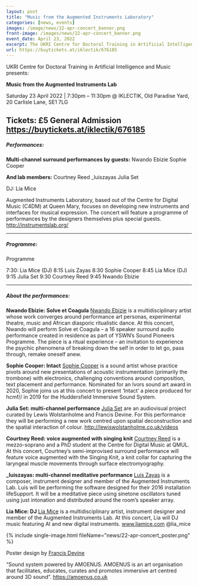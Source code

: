 ```yaml
---
layout: post
title: "Music from the Augmented Instruments Laboratory"
categories: [news, events]
images: /image/news/22-apr-concert_banner.png
front-image: /images/news/22-apr-concert_banner.png
event_date: April 23, 2022
excerpt: The UKRI Centre for Doctoral Training in Artificial Intelligence and Music presents the third edition of Music from the Augmented Instruments Lab.
url: https://buytickets.at/iklectik/676185
---
```


<!-- After the great success of its first edition, the Augmented Instruments Lab proudly invites you to attend the second (online) edition of **Music from the Augmented Instruments Laboratory**. On this occasion the concert will feature AV compositions, augmented instruments and voices, large-scale instruments, as well as interviews conducted by members of our laboratory.

**Save the date: Tuesday 23 November 2021, 7:00PM (GMT) - [Augmented Instruments Lab YouTube channel](https://youtu.be/axn_wQM_I_c)**

---------------------

##### Performances:

- [MrUnderwood](http://www.mrunderwood.co.uk/) - ams

- [Julia Set](https://juliaset.bandcamp.com/) - AV performance

- [Courtney Reed](https://courtneynreed.wordpress.com/) & [Andrea Martelloni](https://www.linkedin.com/in/andrea-martelloni-7ab10a60/) – augmented acoustic guitar, voice augmented with EMG

- [Lia Mice](https://www.liamice.com/)’s Chaos Bells performed by A’Bear, Andrew Booker, Angela Last, Blue Loop, Bubble People, Clive Thomas, Lizzie Wilson, nagasaki45, Phillip Raymond Goodman, PolyphonieFae Harmer.

---------------------

##### Interviews:

- [Nwando Ebizie](https://www.nwandoebizie.com/) - Distorted Constellations & Solve et Coagula

- [Sam Topley](https://www.samantha-topley.co.uk/) - Crafting e-Textile Musical Instruments

---------------------

{% include single-image.html fileName="news/online_concert_nov2021.png" %}

Poster by [Francis Devine](http://francisdevine.co.uk/) -->

UKRI Centre for Doctoral Training in Artificial Intelligence and Music presents:

**Music from the Augmented Instruments Lab**

Saturday 23 April 2022 | 7:30pm – 11:30pm
@ IKLECTIK, Old Paradise Yard, 20 Carlisle Lane, SE1 7LG

## Tickets: £5 General Admission https://buytickets.at/iklectik/676185

##### Performances:

**Multi-channel surround performances by guests:**
Nwando Ebizie
Sophie Cooper

**And lab members:**
Courtney Reed
\_luiszayas
Julia Set

DJ: Lia Mice

Augmented Instruments Laboratory, based out of the Centre for Digital Music (C4DM) at Queen Mary, focuses on developing new instruments and interfaces for musical expression. The concert will feature a programme of performances by the designers themselves plus special guests.
http://instrumentslab.org/

---

##### Programme:

Programme

7:30: Lia Mice (DJ)
8:15 Luis Zayas
8:30 Sophie Cooper
8:45 Lia Mice (DJ)
9:15 Julia Set
9:30 Courtney Reed
9:45 Nwando Ebizie

---

##### About the performances:

**Nwando Ebizie: Solve et Coagula**
[Nwando Ebizie](https://www.nwandoebizie.com) is a multidisciplinary artist whose work converges around performance art personas, experimental theatre, music and African diasporic ritualistic dance. At this concert, Nwando will perform Solve et Coagula – a 16 speaker surround audio performance created in residence as part of YSWN’s Sound Pioneers Programme. The piece is a ritual experience – an invitation to experience the psychic phenomena of breaking down the self in order to let go, pass through, remake oneself anew.

**Sophie Cooper: Intact**
[Sophie Cooper](http://sophiecoopermusic.com/) is a sound artist whose practice pivots around new presentations of acoustic instrumentation (primarily the trombone) with electronics, challenging conventions around composition, text placement and performance. Nominated for an Ivors sound art award in 2020, Sophie joins us at this concert to present ‘Intact’ a piece produced for hcmf// in 2019 for the Huddersfield Immersive Sound System.

**Julia Set: multi-channel performance**
[Julia Set](https://juliaset.bandcamp.com/) are an audiovisual project curated by Lewis Wolstanholme and Francis Devine. For this performance they will be performing a new work centred upon spatial deconstruction and the spatial interaction of colour. http://lewiswolstanholme.co.uk/videos

**Courtney Reed: voice augmented with singing knit**
[Courtney Reed](https://courtneynreed.wordpress.com/) is a mezzo-soprano and a PhD student at the Centre for Digital Music at QMUL. At this concert, Courtney’s semi-improvised surround performance will feature voice augmented with the Singing Knit, a knit collar for capturing the laryngeal muscle movements through surface electromyography.

**\_luiszayas: multi-channel meditative performance**
[Luis Zayas](https://spiritualadvisoruk.bandcamp.com/) is a composer, instrument designer and member of the Augmented Instruments Lab. Luis will be performing the software designed for their 2016 installation lifeSupport. It will be a meditative piece using sinetone oscillators tuned using just intonation and distributed around the room’s speaker array.

**Lia Mice: DJ**
[Lia Mice](https://www.liamice.com/) is a multidisciplinary artist, instrument designer and member of the Augmented Instruments Lab. At this concert, Lia will DJ music featuring AI and new digital instruments. www.liamice.com @lia_mice

{% include single-image.html fileName="news/22-apr-concert_poster.png" %}

Poster design by [Francis Devine](http://francisdevine.co.uk/)

“Sound system powered by AMOENUS. AMOENUS is an art organisation that facilitates, educates, curates and promotes immersive art centred around 3D sound”.
https://amoenus.co.uk
